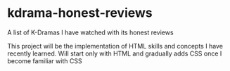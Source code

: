 # kdrama-honest-reviews
A list of K-Dramas I have watched with its honest reviews

This project will be the implementation of HTML skills and concepts I have recently learned. Will start only with HTML and gradually adds CSS once I become familiar with CSS